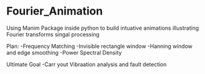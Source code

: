 # Fourier_Animation
Using Manim Package inside python to build intuative animations 
illustrating Fourier transforms singal processing

Plan:
-Frequency Matching
-Invisible rectangle window
-Hanning window and edge smoothing
-Power Spectral Density

Ultimate Goal
-Carr yout Vibraation analysis and fault detection
